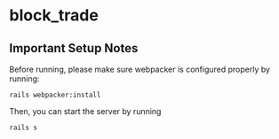 # block_trade

## Important Setup Notes

Before running, please make sure webpacker is configured properly by running:

```
rails webpacker:install
```

Then, you can start the server by running

```
rails s
```